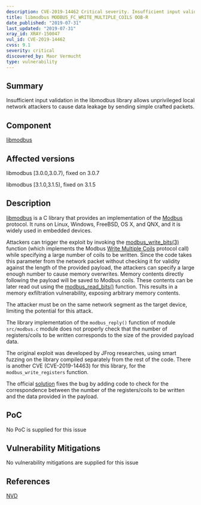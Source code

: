 ```yaml
---
description: CVE-2019-14462 Critical severity. Insufficient input validation in the libmodbus library allows unprivileged local network attackers to cause data leakage by sending simple crafted packets.
title: libmodbus MODBUS_FC_WRITE_MULTIPLE_COILS OOB-R
date_published: "2019-07-31"
last_updated: "2019-07-31"
xray_id: XRAY-150047
vul_id: CVE-2019-14462
cvss: 9.1
severity: critical
discovered_by: Maor Vermucht
type: vulnerability
---
```

## Summary

Insufficient input validation in the libmodbus library allows unprivileged local network attackers to cause data leakage by sending simple crafted packets.

## Component

[libmodbus](https://libmodbus.org/)

## Affected versions

libmodbus [3.0.0,3.0.7), fixed on 3.0.7

libmodbus [3.1.0,3.1.5), fixed on 3.1.5

## Description

[libmodbus](https://libmodbus.org/) is a C library that provides an implementation of the [Modbus](https://en.wikipedia.org/wiki/Modbus) protocol. It runs on Linux, Windows, FreeBSD, OS X, and QNX, and it is widely used in embedded devices.

Attackers can trigger the exploit by invoking the [modbus_write_bits(3)](https://libmodbus.org/docs/v3.1.6/modbus_write_bits.html) function (which implements the Modbus [Write Multiple Coils](https://www.modbustools.com/modbus.html#function15) protocol call) while specifying a large number of coils to be written. Since the code takes this parameter from the network packet without checking it for validity against the length of the provided payload, the attackers can specify a large enough number to cause memory overwrites. Memory contents directly following the payload will be saved to Modbus coils. These contents can be later read out using the [modbus_read_bits()](https://libmodbus.org/docs/v3.1.6/modbus_readbits.html) function. This results in a memory exfiltration vulnerability, exposing arbitrary memory contents.

The attacker must be on the same network segment as the target device, limiting the potential for this attack.

The library implementation of the `modbus_reply()` function of module `src/modbus.c` module does not properly check that the number of registers/coils to be written corresponds to the size of the provided payload data.

The original exploit was developed by JFrog researches, using smart fuzzing on the library compiled separately from the rest of the code. There is another CVE (CVE-2019-14463) for this library, for the `modbus_write_registers` function.

The official [solution](https://github.com/stephane/libmodbus/commit/5ccdf5ef79d742640355d1132fa9e2abc7fbaefc) fixes the bug by adding code to check for the correspondence between the number of the registers/coils to be written and the data provided in the payload.

## PoC

No PoC is supplied for this issue

## Vulnerability Mitigations

No vulnerability mitigations are supplied for this issue

## References

[NVD](https://nvd.nist.gov/vuln/detail/CVE-2019-14462)
